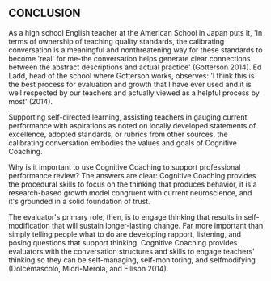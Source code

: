 ## CONCLUSION

As a high school English teacher at the American School in Japan puts it, 'In terms of ownership of teaching quality standards, the calibrating conversation is a meaningful and nonthreatening way for these standards to become 'real' for me-the conversation helps generate clear connections between the abstract descriptions and actual practice' (Gotterson 2014). Ed Ladd, head of the school where Gotterson works, observes: 'I think this is the best process for evaluation and growth that I have ever used and it is well respected by our teachers and actually viewed as a helpful process by most' (2014).

Supporting self-directed learning, assisting teachers in gauging current performance with aspirations as noted on locally developed statements of excellence, adopted standards, or rubrics from other sources, the calibrating conversation embodies the values and goals of Cognitive Coaching.

Why is it important to use Cognitive Coaching to support professional performance review? The answers are clear: Cognitive Coaching provides the procedural skills to focus on the thinking that produces behavior, it is a research-based growth model congruent with current neuroscience, and it's grounded in a solid foundation of trust.

The evaluator's primary role, then, is to engage thinking that results in self-modification that will sustain longer-lasting change. Far more important than simply telling people what to do are developing rapport, listening, and posing questions that support thinking. Cognitive Coaching provides evaluators with the conversation structures and skills to engage teachers' thinking so they can be self-managing, self-monitoring, and selfmodifying (Dolcemascolo, Miori-Merola, and Ellison 2014).